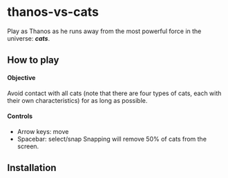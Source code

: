 # thanos-vs-cats
Play as Thanos as he runs away from the most powerful force in the universe: **_cats_**.

## How to play
#### Objective
Avoid contact with all cats (note that there are four types of cats, each with their own characteristics) for as long as possible.

#### Controls
- Arrow keys: move
- Spacebar: select/snap
Snapping will remove 50% of cats from the screen.

## Installation
